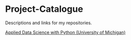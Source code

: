 # Project-Catalogue

Descriptions and links for my repositories. 

[Applied Data Science with Python (University of Michigan)](https://github.com/iDataist/Project-Catalogue/blob/master/Applied%20Data%20Science%20with%20Python.md)
